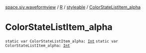[space.siy.waveformview](../../index.md) / [R](../index.md) / [styleable](index.md) / [ColorStateListItem_alpha](./-color-state-list-item_alpha.md)

# ColorStateListItem_alpha

`static var ColorStateListItem_alpha: `[`Int`](https://kotlinlang.org/api/latest/jvm/stdlib/kotlin/-int/index.html)
`static var ColorStateListItem_alpha: `[`Int`](https://kotlinlang.org/api/latest/jvm/stdlib/kotlin/-int/index.html)